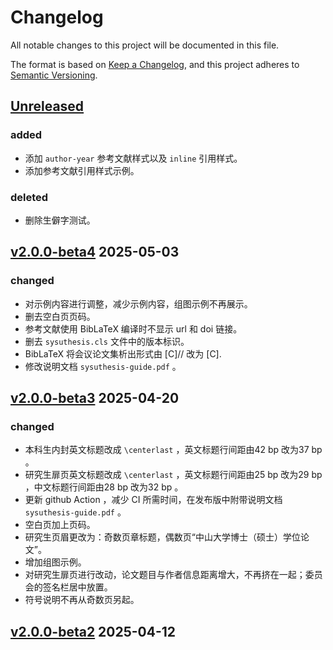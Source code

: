 # Changelog

All notable changes to this project will be documented in this file.

The format is based on [Keep a Changelog](https://keepachangelog.com/en/1.0.0/),
and this project adheres to [Semantic Versioning](https://semver.org/spec/v2.0.0.html).

## [Unreleased]

### added

- 添加 `author-year` 参考文献样式以及 `inline` 引用样式。
- 添加参考文献引用样式示例。

### deleted

- 删除生僻字测试。

## [v2.0.0-beta4] 2025-05-03

### changed

- 对示例内容进行调整，减少示例内容，组图示例不再展示。
- 删去空白页页码。
- 参考文献使用 BibLaTeX 编译时不显示 url 和 doi 链接。
- 删去 `sysuthesis.cls` 文件中的版本标识。
- BibLaTeX 将会议论文集析出形式由 [C]// 改为 [C].
- 修改说明文档 `sysuthesis-guide.pdf` 。

## [v2.0.0-beta3] 2025-04-20

### changed

- 本科生内封英文标题改成 `\centerlast` ，英文标题行间距由42 bp 改为37 bp 。
- 研究生扉页英文标题改成 `\centerlast` ，英文标题行间距由25 bp 改为29 bp ，中文标题行间距由28 bp 改为32 bp 。
- 更新 github Action ，减少 CI 所需时间，在发布版中附带说明文档 `sysuthesis-guide.pdf` 。
- 空白页加上页码。
- 研究生页眉更改为：奇数页章标题，偶数页“中山大学博士（硕士）学位论文”。
- 增加组图示例。
- 对研究生扉页进行改动，论文题目与作者信息距离增大，不再挤在一起；委员会的签名栏居中放置。
- 符号说明不再从奇数页另起。

## [v2.0.0-beta2] 2025-04-12


[Unreleased]: https://github.com/1FCENdoge/sysuthesis/compare/v2.0.0-beta4...HEAD
[v2.0.0-beta4]: https://github.com/1FCENdoge/sysuthesis/compare/v2.0.0-beta3...v2.0.0-beta4
[v2.0.0-beta3]: https://github.com/1FCENdoge/sysuthesis/compare/v2.0.0-beta2...v2.0.0-beta3
[v2.0.0-beta2]: https://github.com/1FCENdoge/sysuthesis/releases/tag/v2.0.0-beta2

